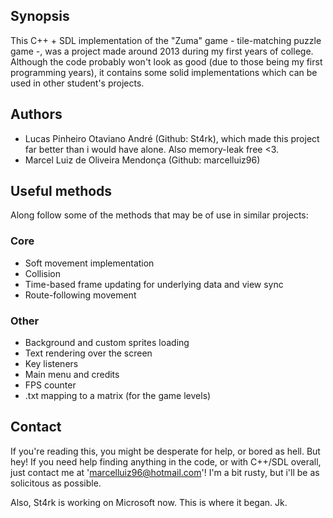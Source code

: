 ## Synopsis

This C++ + SDL implementation of the "Zuma" game - tile-matching puzzle game -, was a project made around 2013 during my first years of college.
Although the code probably won't look as good (due to those being my first programming years), it contains some solid implementations which can be used in other student's projects.

## Authors

- Lucas Pinheiro Otaviano André (Github: St4rk), which made this project far better than i would have alone. Also memory-leak free <3.
- Marcel Luiz de Oliveira Mendonça (Github: marcelluiz96)

## Useful methods

Along follow some of the methods that may be of use in similar projects:

### Core

- Soft movement implementation
- Collision
- Time-based frame updating for underlying data and view sync
- Route-following movement

### Other

- Background and custom sprites loading
- Text rendering over the screen
- Key listeners
- Main menu and credits
- FPS counter
- .txt mapping to a matrix (for the game levels)

## Contact

If you're reading this, you might be desperate for help, or bored as hell. But hey! If you need help finding anything in the code, or with C++/SDL overall,
just contact me at 'marcelluiz96@hotmail.com'! I'm a bit rusty, but i'll be as solicitous as possible.

Also, St4rk is working on Microsoft now. This is where it began. Jk.

